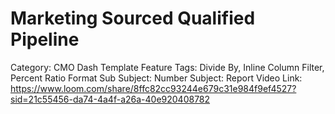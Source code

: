 # Marketing Sourced Qualified Pipeline

Category: CMO Dash Template
Feature Tags: Divide By, Inline Column Filter, Percent Ratio Format
Sub Subject: Number
Subject: Report
Video Link: https://www.loom.com/share/8ffc82cc93244e679c31e984f9ef4527?sid=21c55456-da74-4a4f-a26a-40e920408782